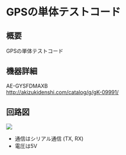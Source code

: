 # GPSの単体テストコード
## 概要
GPSの単体テストコード


## 機器詳細
AE-GYSFDMAXB  
http://akizukidenshi.com/catalog/g/gK-09991/


## 回路図
![](../../Schematic/PNG/GPS.png)

+ 通信はシリアル通信 (TX, RX)
+ 電圧は5V
